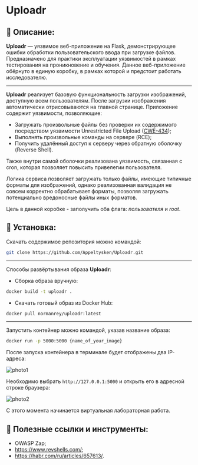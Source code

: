 # Uploadr
## 📄 Описание:

**Uploadr** — уязвимое веб-приложение на Flask, демонстрирующее ошибки обработки пользовательского ввода при загрузке файлов. Предназначено для практики эксплуатации уязвимостей в рамках тестирования на проникновение и обучения. Данное веб-приложение обёрнуто в единую коробку, в рамках которой и предстоит работать исследователю.

---

**Uploadr** реализует базовую функциональность загрузки изображений, доступную всем пользователям. После загрузки изображения автоматически отрисовываются на главной странице. Приложение содержит уязвимости, позволяющие:
- Загружать произвольные файлы без проверки их содержимого посредством уязвимости Unrestricted File Upload ([CWE-434](https://cwe.mitre.org/data/definitions/434.html));
- Выполнять произвольные команды на сервере (RCE);
- Получить удалённый доступ к серверу через обратную оболочку (Reverse Shell).

Также внутри самой оболочки реализована уязвимость, связанная с cron, которая позволяет повысить привелегии пользователя.

Логика сервиса позволяет загружать только файлы, имеющие типичные форматы для изображений, однако реализованная валидация не совсем корректно обрабатывает форматы, позволяя загружать потенциально вредоносные файлы иных форматов.

Цель в данной коробке - заполучить оба флага: *пользователя* и *root*.

## 🚀 Установка:

Скачать содержимое репозитория можно командой: 
```bash
git clone https://github.com/Appeltysken/Uploadr.git
```
---
Способы развёртывания образа **Uploadr**:
- Сборка образа вручную:
```bash
docker build -t uploadr .
```
- Скачать готовый образ из Docker Hub:
```bash
docker pull normanrey/uploadr:latest
```
---
Запустить контейнер можно командой, указав название образа:
```bash
docker run -p 5000:5000 {name_of_your_image}
```
После запуска контейнера в терминале будет отображены два IP-адреса:

![photo1](https://i.postimg.cc/fT9WZk4B/image.png)

Необходимо выбрать `http://127.0.0.1:5000` и открыть его в адресной строке браузера:

![photo2](https://i.postimg.cc/R0nLLc2w/image.png)

С этого момента начинается виртуальная лабораторная работа.

## 🔗 Полезные ссылки и инструменты:
- OWASP Zap;
- https://www.revshells.com/;
- https://habr.com/ru/articles/657613/.
